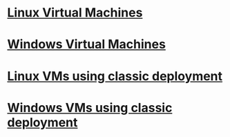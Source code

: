 # [Linux Virtual Machines](linux/overview.md)
# [Windows Virtual Machines](windows/overview.md)
# [Linux VMs using classic deployment](linux/overview.md?toc=%2fvirtual-machines%2flinux%2fclassic%2ftoc.json)
# [Windows VMs using classic deployment](windows/overview.md?toc=%2fvirtual-machines%2fwindows%2fclassic%2ftoc.json)
